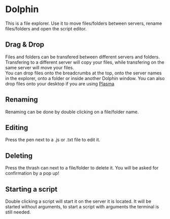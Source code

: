 # Dolphin

This is a file explorer. Use it to move files/folders between servers, rename files/folders and open the script editor.

## Drag & Drop

Files and folders can be transfered between different servers and folders. Transfering to a different server will copy your files, while transfering on the same server will move your files.  
You can drop files onto the breadcrumbs at the top, onto the server names in the explorer, onto a folder or inside another Dolphin window.
You can also drop files onto your desktop if you are using [Plasma](../plasma/README.md)

## Renaming

Renaming can be done by double clicking on a file/folder name.

## Editing

Press the pen next to a .js or .txt file to edit it.

## Deleting

Press the thrash can next to a file/folder to delete it. You will be asked for confirmation by a pop up!

## Starting a script

Double clicking a script will start it on the server it is located. It will be started without arguments, to start a script with arguments the terminal is still needed.
